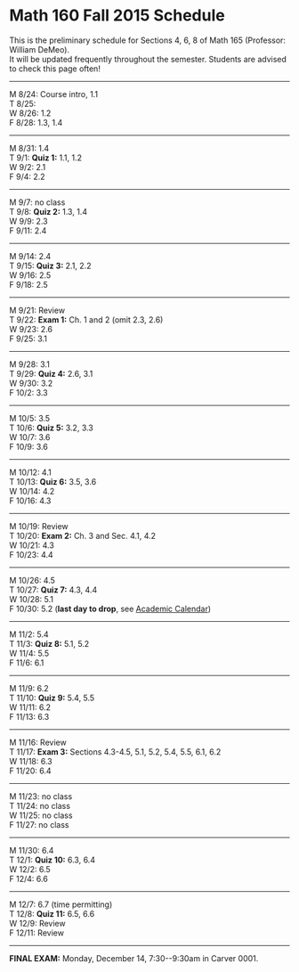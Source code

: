 
# Math 160 Fall 2015 Schedule

This is the preliminary schedule for Sections 4, 6, 8 of Math 165 
(Professor: William DeMeo).  
It will be updated frequently throughout the semester. 
Students are advised to check this page often!

---------------------------------------------------------
M 8/24: Course intro, 1.1  
T 8/25:   
W 8/26: 1.2  
F 8/28: 1.3, 1.4  
<!-- ;  **MLP Review 1: 1.1, 1.2**    -->

---------------------------------------------------------  
M 8/31: 1.4  
T 9/1: **Quiz 1:** 1.1, 1.2  
W 9/2: 2.1  
F 9/4: 2.2  

---------------------------------------------------------  
M 9/7: no class  
T 9/8: **Quiz 2:** 1.3, 1.4  
W 9/9: 2.3  
F 9/11: 2.4  

---------------------------------------------------------  
M 9/14: 2.4  
T 9/15: **Quiz 3:** 2.1, 2.2  
W 9/16: 2.5  
F 9/18: 2.5  

---------------------------------------------------------  
M 9/21: Review  
T 9/22: **Exam 1:** Ch. 1 and 2 (omit 2.3, 2.6)  
W 9/23: 2.6  
F 9/25: 3.1  

---------------------------------------------------------  
M 9/28: 3.1  
T 9/29: **Quiz 4:** 2.6, 3.1  
W 9/30: 3.2  
F 10/2: 3.3  

---------------------------------------------------------  
M 10/5: 3.5  
T 10/6: **Quiz 5:** 3.2, 3.3  
W 10/7: 3.6  
F 10/9: 3.6  

---------------------------------------------------------  
M 10/12: 4.1  
T 10/13: **Quiz 6:** 3.5, 3.6  
W 10/14: 4.2  
F 10/16: 4.3

---------------------------------------------------------  
M 10/19: Review  
T 10/20: **Exam 2:** Ch. 3 and Sec. 4.1, 4.2  
W 10/21: 4.3  
F 10/23: 4.4  

---------------------------------------------------------  
M 10/26: 4.5  
T 10/27: **Quiz 7:** 4.3, 4.4  
W 10/28: 5.1  
F 10/30: 5.2  (**last day to drop**, see [Academic Calendar](http://registrar.iastate.edu/calendar/cal-fall5))

---------------------------------------------------------  
M 11/2: 5.4  
T 11/3: **Quiz 8:** 5.1, 5.2  
W 11/4: 5.5  
F 11/6: 6.1  

---------------------------------------------------------  
M 11/9: 6.2  
T 11/10: **Quiz 9:** 5.4, 5.5  
W 11/11: 6.2  
F 11/13: 6.3  

---------------------------------------------------------  
M 11/16: Review  
T 11/17: **Exam 3:** Sections 4.3-4.5, 5.1, 5.2, 5.4, 5.5, 6.1, 6.2  
W 11/18: 6.3  
F 11/20: 6.4  

---------------------------------------------------------  
M 11/23: no class   
T 11/24: no class   
W 11/25: no class   
F 11/27: no class   

---------------------------------------------------------  
M 11/30: 6.4  
T 12/1: **Quiz 10:** 6.3, 6.4  
W 12/2: 6.5  
F 12/4: 6.6  

---------------------------------------------------------  
M 12/7: 6.7  (time permitting)   
T 12/8: **Quiz 11:** 6.5, 6.6  
W 12/9: Review  
F 12/11: Review  

---------------------------------------------------------  
**FINAL EXAM:** Monday, December 14, 7:30--9:30am in Carver 0001.

